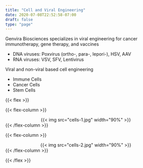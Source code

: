 ```yaml
---
title: "Cell and Viral Engineering"
date: 2020-07-08T22:52:58-07:00
draft: false
type: "page"
---
```


Genvira Biosciences specializes in viral engineering for cancer immunotherapy, gene therapy, and vaccines

- DNA viruses: Poxvirus (ortho-, para-, lepori-), HSV, AAV
- RNA viruses: VSV, SFV, Lentivirus

Viral and non-viral based cell engineering

- Immune Cells
- Cancer Cells
- Stem Cells

{{< flex >}}

{{< flex-column >}}
  <center>
    {{< img src="cells-1.jpg" width="90%" >}}
  </center>
{{< /flex-column >}}

{{< flex-column >}}
  <center>
    {{< img src="cells-2.jpg" width="90%" >}}
  </center>
{{< /flex-column >}}

{{< /flex >}}